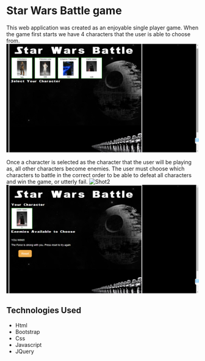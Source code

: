 # Star Wars Battle game

This web application was created as an enjoyable single player game.  When the game first starts we have 4 characters that the user is able to choose from.  
![Shot1](readmeimages/shot1.png)

Once a character is selected as the character that the user will be playing as, all other characters become enemies.  The user must choose which characters to battle in the correct order to be able to defeat all characters and win the game, or utterly fail.
![Shot2](readmeimages/shot2png)
![Shot3](readmeimages/shot3.png)

## Technologies Used
* Html
* Bootstrap
* Css
* Javascript
* JQuery
